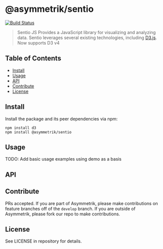 # @asymmetrik/sentio

[![Build Status][travis-image]][travis-url]

> Sentio JS
> Provides a JavaScript library for visualizing and analyzing data. Sentio leverages several existing technologies, including [D3.js](http://d3js.org).
> Now supports D3 v4


## Table of Contents
- [Install](#install)
- [Usage](#usage)
- [API](#api)
- [Contribute](#contribute)
- [License](#license)


## Install 
Install the package and its peer dependencies via npm:
```
npm install d3
npm install @asymmetrik/sentio
```

## Usage
TODO: Add basic usage examples using demo as a basis


## API


## Contribute
PRs accepted. If you are part of Asymmetrik, please make contributions on feature branches off of the ```develop``` branch. If you are outside of Asymmetrik, please fork our repo to make contributions.


## License
See LICENSE in repository for details.


[travis-url]: https://travis-ci.org/Asymmetrik/sentio/
[travis-image]: https://travis-ci.org/Asymmetrik/sentio.svg

